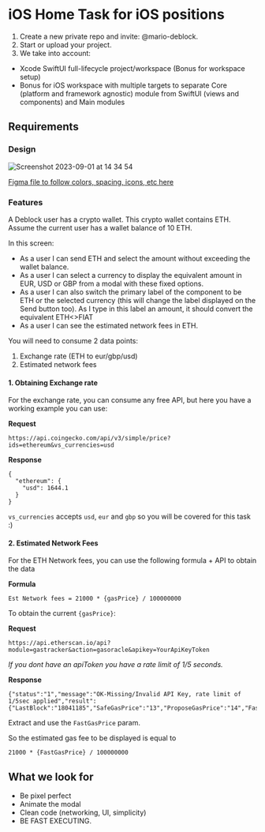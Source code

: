 # iOS Home Task for iOS positions

1. Create a new private repo and invite: @mario-deblock.
2. Start or upload your project.
3. We take into account:
  - Xcode SwiftUI full-lifecycle project/workspace (Bonus for workspace setup)
  - Bonus for iOS workspace with multiple targets to separate Core (platform and framework agnostic) module from SwiftUI (views and components) and Main modules

## Requirements

### Design
![Screenshot 2023-09-01 at 14 34 54](https://github.com/deblock-hq/ios-interview/assets/115789674/2fc24d37-9fd3-4725-bde3-d55cbe6aa9ad)

[Figma file to follow colors, spacing, icons, etc here](https://www.figma.com/file/SaT9UfRVHwrcpCN8p1kVKl/Test-project?type=design&node-id=0%3A1&mode=design&t=gS6wgz3FuWBBJfqV-1)

### Features
A Deblock user has a crypto wallet. This crypto wallet contains ETH.
Assume the current user has a wallet balance of 10 ETH.

In this screen:
- As a user I can send ETH and select the amount without exceeding the wallet balance.
- As a user I can select a currency to display the equivalent amount in EUR, USD or GBP from a modal with these fixed options.
- As a user I can also switch the primary label of the component to be ETH or the selected currency (this will change the label displayed on the Send button too). As I type in this label an amount, it should convert the equivalent ETH<>FIAT
- As a user I can see the estimated network fees in ETH.

You will need to consume 2 data points:
1. Exchange rate (ETH to eur/gbp/usd)
2. Estimated network fees

#### 1. Obtaining Exchange rate

For the exchange rate, you can consume any free API, but here you have a working example you can use:

**Request**
```
https://api.coingecko.com/api/v3/simple/price?ids=ethereum&vs_currencies=usd
```

**Response**
```
{
  "ethereum": {
    "usd": 1644.1
  }
}
```

`vs_currencies` accepts `usd`, `eur` and `gbp` so you will be covered for this task :)

#### 2. Estimated Network Fees

For the ETH Network fees, you can use the following formula + API to obtain the data

**Formula**
```
Est Network fees = 21000 * {gasPrice} / 100000000
```

To obtain the current `{gasPrice}`:

**Request**
```
https://api.etherscan.io/api?module=gastracker&action=gasoracle&apikey=YourApiKeyToken
```
_If you dont have an apiToken you have a rate limit of 1/5 seconds._

**Response**
```
{"status":"1","message":"OK-Missing/Invalid API Key, rate limit of 1/5sec applied","result":{"LastBlock":"18041185","SafeGasPrice":"13","ProposeGasPrice":"14","FastGasPrice":"14","suggestBaseFee":"12.086368893","gasUsedRatio":"0.505199894363513,0.45067015395881,0.364857033333333,0.700552333333333,0.461159333333333"}}
```

Extract and use the `FastGasPrice` param.

So the estimated gas fee to be displayed is equal to
```
21000 * {FastGasPrice} / 100000000
```


## What we look for
- Be pixel perfect
- Animate the modal
- Clean code (networking, UI, simplicity)
- BE FAST EXECUTING.

